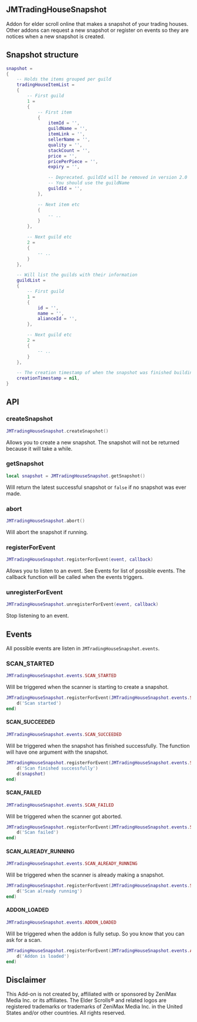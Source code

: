 ## JMTradingHouseSnapshot

Addon for elder scroll online that makes a snapshot of your trading houses.
Other addons can request a new snapshot or register on events so they are notices when a new snapshot is created.

## Snapshot structure

```lua
snapshot =
{
    -- Holds the items grouped per guild
    tradingHouseItemList =
    {
        -- First guild
        1 =
        {
            -- First item
            {
                itemId = '',
                guildName = '',
                itemLink = '',
                sellerName = '',
                quality = '',
                stackCount = '',
                price = '',
                pricePerPiece = '',
                expiry = '',

                -- Deprecated. guildId will be removed in version 2.0
                -- You should use the guildName
                guildId = '',
            },

            -- Next item etc
            {
                -- ..
            }
        },

        -- Next guild etc
        2 =
        {
            -- ..
        }
    },

    -- Will list the guilds with their information
    guildList =
    {
        -- First guild
        1 =
        {
            id = '',
            name = '',
            alianceId = '',
        },

        -- Next guild etc
        2 =
        {
            -- ..
        }
    },

    -- The creation timestamp of when the snapshot was finished building
    creationTimestamp = nil,
}
```

## API

### createSnapshot

```lua
JMTradingHouseSnapshot.createSnapshot()
```

Allows you to create a new snapshot.
The snapshot will not be returned because it will take a while.

### getSnapshot

```lua
local snapshot = JMTradingHouseSnapshot.getSnapshot()
```

Will return the latest successful snapshot or `false` if no snapshot was ever made.

### abort

```lua
JMTradingHouseSnapshot.abort()
```

Will abort the snapshot if running.

### registerForEvent

```lua
JMTradingHouseSnapshot.registerForEvent(event, callback)
```

Allows you to listen to an event. See Events for list of possible events.
The callback function will be called when the events triggers.

### unregisterForEvent

```lua
JMTradingHouseSnapshot.unregisterForEvent(event, callback)
```

Stop listening to an event.

## Events

All possible events are listen in `JMTradingHouseSnapshot.events`.

### SCAN_STARTED

```lua
JMTradingHouseSnapshot.events.SCAN_STARTED
```

Will be triggered when the scanner is starting to create a snapshot.

```lua
JMTradingHouseSnapshot.registerForEvent(JMTradingHouseSnapshot.events.SCAN_STARTED, function ()
    d('Scan started')
end)
```

#### SCAN_SUCCEEDED

```lua
JMTradingHouseSnapshot.events.SCAN_SUCCEEDED
```

Will be triggered when the snapshot has finished successfully.
The function will have one argument with the snapshot.

```lua
JMTradingHouseSnapshot.registerForEvent(JMTradingHouseSnapshot.events.SCAN_SUCCEEDED, function (snapshot)
    d('Scan finished successfully')
    d(snapshot)
end)
```

#### SCAN_FAILED

```lua
JMTradingHouseSnapshot.events.SCAN_FAILED
```

Will be triggered when the scanner got aborted.

```lua
JMTradingHouseSnapshot.registerForEvent(JMTradingHouseSnapshot.events.SCAN_FAILED, function ()
    d('Scan failed')
end)
```

#### SCAN_ALREADY_RUNNING

```lua
JMTradingHouseSnapshot.events.SCAN_ALREADY_RUNNING
```

Will be triggered when the scanner is already making a snapshot.

```lua
JMTradingHouseSnapshot.registerForEvent(JMTradingHouseSnapshot.events.SCAN_ALREADY_RUNNING, function ()
    d('Scan already running')
end)
```

#### ADDON_LOADED

```lua
JMTradingHouseSnapshot.events.ADDON_LOADED
```

Will be triggered when the addon is fully setup.
So you know that you can ask for a scan.

```lua
JMTradingHouseSnapshot.registerForEvent(JMTradingHouseSnapshot.events.ADDON_LOADED, function ()
    d('Addon is loaded')
end)
```

## Disclaimer

This Add-on is not created by, affiliated with or sponsored by ZeniMax Media Inc. or its affiliates. The Elder Scrolls® and related logos are registered trademarks or trademarks of ZeniMax Media Inc. in the United States and/or other countries. All rights reserved.
